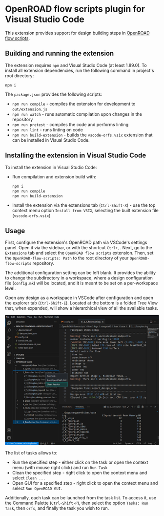 # OpenROAD flow scripts plugin for Visual Studio Code

This extension provides support for design building steps in [OpenROAD flow scripts](https://github.com/The-OpenROAD-Project/OpenROAD-flow-scripts).

## Building and running the extension

The extension requires `npm` and Visual Studio Code (at least 1.89.0).
To install all extension dependencies, run the following command in project's root directory:

```
npm i
```

The `package.json` provides the following scripts:

* `npm run compile` - compiles the extension for development to `out/extension.js`
* `npm run watch` - runs automatic compilation upon changes in the repository
* `npm run pretest` - compiles the code and performs linting
* `npm run lint` - runs linting on code
* `npm run build-extension` - builds the `vscode-orfs.vsix` extension that can be installed in Visual Studio Code.

## Installing the extension in Visual Studio Code

To install the extension in Visual Studio Code:

* Run compilation and extension build with:
  ```
  npm i
  npm run compile
  npm run build-extension
  ```
* Install the extension via the extensions tab (`Ctrl-Shift-X`) - use the top context menu option `Install from VSIX`, selecting the built extension file (`vscode-orfs.vsix`)

## Usage

First, configure the extension's OpenROAD path via VSCode's settings panel.
Open it via the sidebar, or with the shortcut `Ctrl+,`.
Next, go to the `Extensions` tab and select the `OpenROAD flow scripts` extension.
Then, set the `OpenROAD-flow-scripts: Path` to the root directory of your `OpenROAD-flow-scripts` repository.

The additional configuration setting can be left blank.
It provides the ability to change the subdirectory in a workspace, where a design configuration file (`config.mk`) will be located, and it is meant to be set on a per-workspace level.

Open any design as a workspace in VSCode after configuration and open the explorer tab (`Ctrl-Shift-E`).
Located at the bottom is a folded Tree View that, when expanded, will show a hierarchical view of all the available tasks.

![Explorer panel with Tree View](./vscode-explorer-tree-view.png?raw=true)

The list of tasks allows to:

* Run the specified step - either click on the task or open the context menu (with mouse right click) and run `Run Task`
* Clean the specified step - right click to open the context menu and select `Clean ...`
* Open GUI for a specified step - right click to open the context menu and select `Run OpenROAD GUI`.

Additionally, each task can be launched from the task list.
To access it, use the Command Palette (`Ctrl-Shift-P`), then select the option `Tasks: Run Task`, then `orfs`, and finally the task you wish to run.
